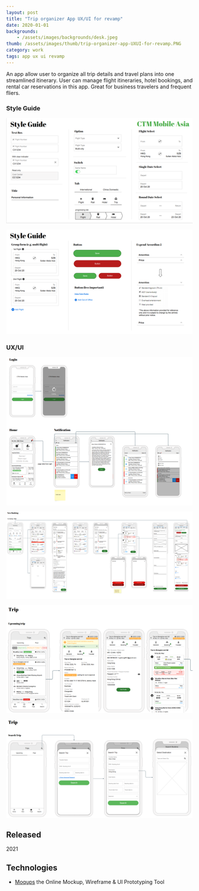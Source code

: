 ```yaml
---
layout: post
title: "Trip organizer App UX/UI for revamp"
date: 2020-01-01
backgrounds:
    - /assets/images/backgrounds/desk.jpeg
thumb: /assets/images/thumb/trip-organizer-app-UXUI-for-revamp.PNG
category: work
tags: app ux ui revamp
---
```


An app allow user to organize all trip details and travel plans into one streamlined itinerary. User can manage flight itineraries, hotel bookings, and rental car reservations in this app. Great for business travelers and frequent fliers.

### Style Guide

![Trip organizer App](/assets/images/blog/App-styleGuide1.PNG)

![Trip organizer App](/assets/images/blog/App-styleGuide2.PNG)

### UX/UI

![Trip organizer App](/assets/images/blog/App1.PNG)

![Trip organizer App](/assets/images/blog/App2.PNG)

![Trip organizer App](/assets/images/blog/App3.PNG)

![Trip organizer App](/assets/images/blog/App4.PNG)

## Released
2021

## Technologies
- [Moqups](https://moqups.com/) the Online Mockup, Wireframe & UI Prototyping Tool

